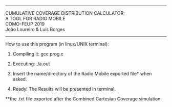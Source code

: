 ****************************************************                                              
   CUMULATIVE COVERAGE DISTRIBUTION CALCULATOR:  
             A TOOL FOR RADIO MOBILE             
                  COMO-FEUP 2019                 
           João Loureiro & Luís Borges                                                     
****************************************************

How to use this program (in linux/UNIX terminal):

1) Compiling it: gcc prog.c

2) Executing: ./a.out

3) Insert the name/directory of the Radio Mobile exported file* when asked.

4) Ready! The Results will be presented in terminal.

**the .txt file exported after the Combined Cartesian Coverage simulation
